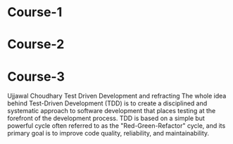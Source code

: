 # Course-1
# Course-2
# Course-3
Ujjawal Choudhary
Test Driven Development and refracting
The whole idea behind Test-Driven Development (TDD) is to create a disciplined and systematic approach to software development that places testing at the forefront of the development process. TDD is based on a simple but powerful cycle often referred to as the "Red-Green-Refactor" cycle, and its primary goal is to improve code quality, reliability, and maintainability.
